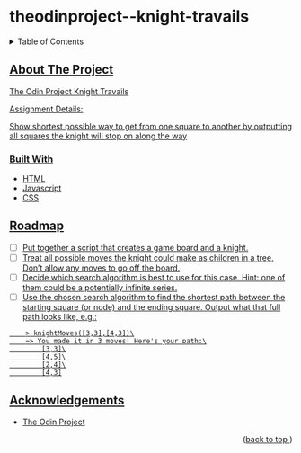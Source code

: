# theodinproject--knight-travails
<a name="readme-top"></a>
<details>
    <summary>Table of Contents</summary>
    <ol>
        <li>
            <a href="#about-the-project">About the Project</a>
            <ul>
                <li><a href="#built-width">Built With</li>
            </ul>
        </li>
        <li><a href="#roadmap">Roadmap</li>
        <li><a href="#acknowledgements">Acknowledgements</li>
    </ol>
</details>

## About The Project
The Odin Project Knight Travails

Assignment Details:

Show shortest possible way to get from one square to another by outputting all squares the knight will stop on along the way

### Built With
* HTML
* Javascript
* CSS

## Roadmap
- [ ] Put together a script that creates a game board and a knight.
- [ ] Treat all possible moves the knight could make as children in a tree. Don’t allow any moves to go off the board.
- [ ] Decide which search algorithm is best to use for this case. Hint: one of them could be a potentially infinite series.
- [ ] Use the chosen search algorithm to find the shortest path between the starting square (or node) and the ending square. Output what that full path looks like, e.g.:
```
    > knightMoves([3,3],[4,3])\
    => You made it in 3 moves! Here's your path:\
        [3,3]\
        [4,5]\
        [2,4]\
        [4,3]
```

## Acknowledgements
* [The Odin Project](https://www.theodinproject.com/)
<p align="right">(<a href="#readme-top">back to top </a>)</p>